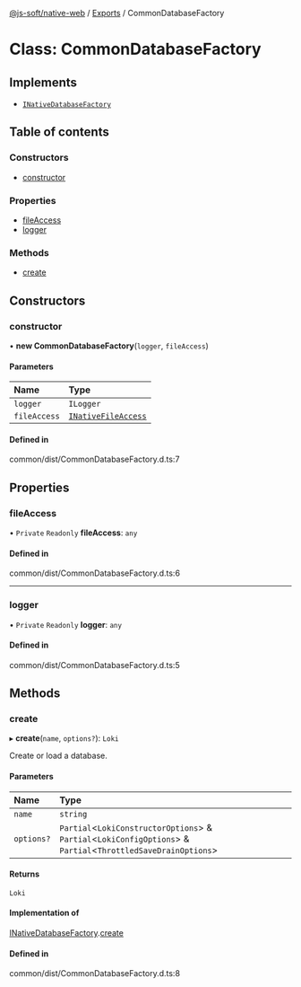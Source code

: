 [@js-soft/native-web](../README.md) / [Exports](../modules.md) / CommonDatabaseFactory

# Class: CommonDatabaseFactory

## Implements

- [`INativeDatabaseFactory`](../interfaces/INativeDatabaseFactory.md)

## Table of contents

### Constructors

- [constructor](CommonDatabaseFactory.md#constructor)

### Properties

- [fileAccess](CommonDatabaseFactory.md#fileaccess)
- [logger](CommonDatabaseFactory.md#logger)

### Methods

- [create](CommonDatabaseFactory.md#create)

## Constructors

### constructor

• **new CommonDatabaseFactory**(`logger`, `fileAccess`)

#### Parameters

| Name | Type |
| :------ | :------ |
| `logger` | `ILogger` |
| `fileAccess` | [`INativeFileAccess`](../interfaces/INativeFileAccess.md) |

#### Defined in

common/dist/CommonDatabaseFactory.d.ts:7

## Properties

### fileAccess

• `Private` `Readonly` **fileAccess**: `any`

#### Defined in

common/dist/CommonDatabaseFactory.d.ts:6

___

### logger

• `Private` `Readonly` **logger**: `any`

#### Defined in

common/dist/CommonDatabaseFactory.d.ts:5

## Methods

### create

▸ **create**(`name`, `options?`): `Loki`

Create or load a database.

#### Parameters

| Name | Type |
| :------ | :------ |
| `name` | `string` |
| `options?` | `Partial`<`LokiConstructorOptions`\> & `Partial`<`LokiConfigOptions`\> & `Partial`<`ThrottledSaveDrainOptions`\> |

#### Returns

`Loki`

#### Implementation of

[INativeDatabaseFactory](../interfaces/INativeDatabaseFactory.md).[create](../interfaces/INativeDatabaseFactory.md#create)

#### Defined in

common/dist/CommonDatabaseFactory.d.ts:8
